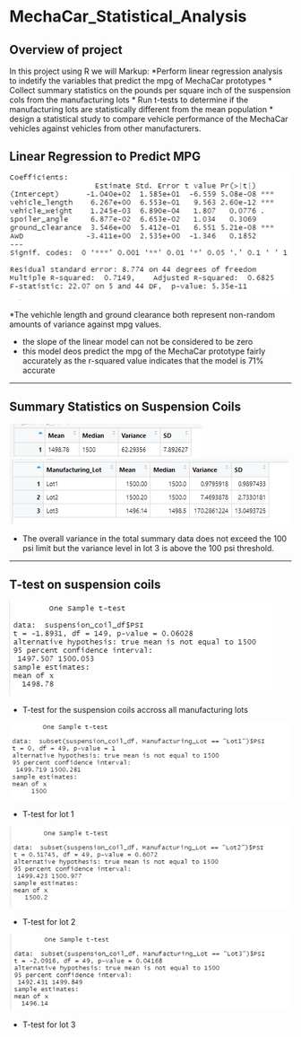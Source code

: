 # MechaCar_Statistical_Analysis
## Overview of project
In this project using R we will
Markup: *Perform linear regression analysis to indetify the variables that predict the mpg of MechaCar prototypes
        * Collect summary statistics on the pounds per square inch of the suspension cols from the manufacturing lots
        * Run t-tests to determine if the manufacturing lots are statistically different from the mean population
        * design a statistical study to compare vehicle performance of the MechaCar vehicles against vehicles from other manufacturers. 
## Linear Regression to Predict MPG
![picture alt](https://github.com/hushi-aujla/MechaCar_Statistical_Analysis/blob/main/pvalue.png)

*The vehichle length and ground clearance both represent non-random amounts of variance against mpg values.
* the slope of the linear model can not be considered to be zero
* this model deos predict the mpg of the MechaCar prototype fairly accurately as the r-squared value indicates that the model is 71% accurate
----

## Summary Statistics on Suspension Coils
![picture alt](https://github.com/hushi-aujla/MechaCar_Statistical_Analysis/blob/main/suspension_coil_total_sum.png)
![picture alt](https://github.com/hushi-aujla/MechaCar_Statistical_Analysis/blob/main/suspension_coil_lot_summary.png)
* The overall variance in the total summary data does not exceed the 100 psi limit but the variance level in lot 3 is above the 100 psi threshold.
----
## T-test on suspension coils
![picture alt](https://github.com/hushi-aujla/MechaCar_Statistical_Analysis/blob/main/one%20sample%20t%20test.png)
* T-test for the suspension coils accross all manufacturing lots

![picture alt](https://github.com/hushi-aujla/MechaCar_Statistical_Analysis/blob/main/lot1.png)
* T-test for lot 1 

![picture alt](https://github.com/hushi-aujla/MechaCar_Statistical_Analysis/blob/main/lot2.png)
* T-test for lot 2

![picture alt](https://github.com/hushi-aujla/MechaCar_Statistical_Analysis/blob/main/lot3.png)
* T-test for lot 3

